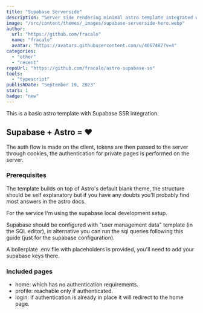 ```yaml
---
title: "Supabase Serverside"
description: "Server side rendering minimal astro template integrated with supabase authentication."
image: "/src/content/themes/_images/supabase-serverside-hero.webp"
author:
  url: "https://github.com/fracalo"
  name: "fracalo"
  avatar: "https://avatars.githubusercontent.com/u/4067487?v=4"
categories:
  - "other"
  - "recent"
repoUrl: "https://github.com/fracalo/astro-supabase-ss"
tools:
  - "typescript"
publishDate: "September 19, 2023"
stars: 1
badge: "new"
---
```


<p>
  This is a basic astro template with Supabase SSR integration.
</p>
<h2>Supabase + Astro = ❤️</h2>
<p>
  The auth flow is made on the client, tokens are then passed to the server through cookies, the authentication for private pages is performed on the server.
</p>
<h3>Prerequisites</h3>
<p>The template builds on top of Astro's default blank theme, the structure should be self explanatory but if you have any doubts you'll probably find most answers in the astro docs.</p>
<p>For the service I'm using the supabase local development setup.</p>
<p>Supabase should be configured with "user management data" template (in the SQL editor), in alternative you can run the sql queries following this guide (just for the supabase configuration).</p>
<p>A boilerplate .env file with placeholders is provided, you'll need to add your supabase keys there.</p>
<h3>Included pages</h3>
<ul>
  <li>home: which has no authentication requirements.</li>
  <li>profile: reachable only if authenticated.</li>
  <li>login: if authentication is already in place it will redirect to the home page.</li>
</ul>
